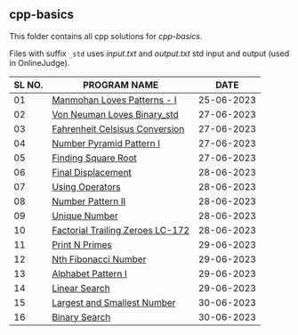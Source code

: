 ## cpp-basics

This folder contains all cpp solutions for _cpp-basics_.

Files with suffix `_std` uses _input.txt_ and _output.txt_ std input and output (used in OnlineJudge).

| SL NO. | PROGRAM NAME                                                                  | DATE       |
| ------ | ----------------------------------------------------------------------------- | ---------- |
| 01     | [Manmohan Loves Patterns - I](<01_Manmohan Loves Patterns - I.cpp>)           | 25-06-2023 |
| 02     | [Von Neuman Loves Binary_std](<02_Von Neuman Loves Binary_std.cpp>)           | 27-06-2023 |
| 03     | [Fahrenheit Celsisus Conversion](<03_Fahrenheit Celsisus Conversion.cpp>)     | 27-06-2023 |
| 04     | [Number Pyramid Pattern I](<04_Number Pyramid Pattern I.cpp>)                 | 27-06-2023 |
| 05     | [Finding Square Root](<05_Finding Square Root.cpp>)                           | 27-06-2023 |
| 06     | [Final Displacement](<06_Final Displacement.cpp>)                             | 28-06-2023 |
| 07     | [Using Operators](<07_Using Operators.cpp>)                                   | 28-06-2023 |
| 08     | [Number Pattern II](<08_Number Pattern II.cpp>)                               | 28-06-2023 |
| 09     | [Unique Number](<09_Unique Number.cpp>)                                       | 28-06-2023 |
| 10     | [Factorial Trailing Zeroes LC-172](<10_Factorial Trailing Zeroes LC-172.cpp>) | 28-06-2023 |
| 11     | [Print N Primes](<11_Print N Primes.cpp>)                                     | 29-06-2023 |
| 12     | [Nth Fibonacci Number](<12_Nth Fibonacci Number.cpp>)                         | 29-06-2023 |
| 13     | [Alphabet Pattern I](<13_Alphabet Pattern I.cpp>)                             | 29-06-2023 |
| 14     | [Linear Search](<14_Linear Search.cpp>)                                       | 29-06-2023 |
| 15 | [Largest and Smallest Number](<15_Largest and Smallest Number.cpp>) | 30-06-2023 | 
| 16 | [Binary Search](<16_Binary Search.cpp>) | 30-06-2023 | 
